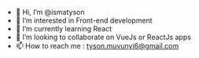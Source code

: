 - 👋 Hi, I’m @ismatyson
- 👀 I’m interested in Front-end development
- 🌱 I’m currently learning React
- 💞️ I’m looking to collaborate on VueJs or ReactJs apps
- 📫 How to reach me : tyson.muvunyi6@gmail.com

<!---
ismatyson/ismatyson is a ✨ special ✨ repository because its `README.md` (this file) appears on your GitHub profile.
You can click the Preview link to take a look at your changes.
--->
